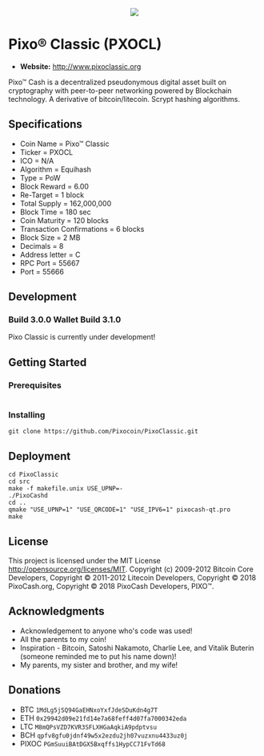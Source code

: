 <p align="center">
	<img src="http://tinyimg.io/i/tEbX8xw.png"/>
</p>

# Pixo® Classic (PXOCL)
* __Website:__ http://www.pixoclassic.org


Pixo™ Cash is a decentralized pseudonymous digital asset built on cryptography with peer-to-peer networking powered by Blockchain technology.  A derivative of bitcoin/litecoin.  Scrypt hashing algorithms.

## Specifications
* Coin Name = Pixo™ Classic
* Ticker = PXOCL
* ICO = N/A
* Algorithm = Equihash
* Type = PoW
* Block Reward = 6.00
* Re-Target = 1 block
* Total Supply = 162,000,000
* Block Time = 180 sec
* Coin Maturity = 120 blocks
* Transaction Confirmations = 6 blocks
* Block Size = 2 MB
* Decimals = 8
* Address letter = C
* RPC Port = 55667
* Port = 55666

## Development
### Build 3.0.0 Wallet Build 3.1.0
Pixo Classic is currently under development!

## Getting Started 

### Prerequisites

```

```

### Installing
```
git clone https://github.com/Pixocoin/PixoClassic.git
```
## Deployment

```
cd PixoClassic
cd src
make -f makefile.unix USE_UPNP=-
./PixoCashd
cd ..
qmake "USE_UPNP=1" "USE_QRCODE=1" "USE_IPV6=1" pixocash-qt.pro
make
```

## License

This project is licensed under the MIT License http://opensource.org/licenses/MIT.  Copyright (c) 2009-2012 Bitcoin Core Developers, Copyright © 2011-2012 Litecoin Developers, Copyright © 2018 PixoCash.org, Copyright © 2018 PixoCash Developers, PIXO™.
## Acknowledgments

* Acknowledgement to anyone who's code was used!
* All the parents to my coin!
* Inspiration - Bitcoin, Satoshi Nakamoto, Charlie Lee, and Vitalik Buterin (someone reminded me to put his name down)!
* My parents, my sister and brother, and my wife!

## Donations

* BTC ```1MdLg5jSQ94GaEHNxoYxfJdeSDuKdn4g7T```
* ETH ```0x29942d09e21fd14e7a68feff4d07fa7000342eda```
* LTC ```M8mQPsVZD7KVR3SFLXHGaAqkiA9pdptvsu```
* BCH ```qpfv8gfu0jdnf49w5x2ezdu2jh07vuzxnu4433uz0j```
* PIXOC ```PGmSuuiBAtDGX5Bxqffs1HypCC71FvTd68```
